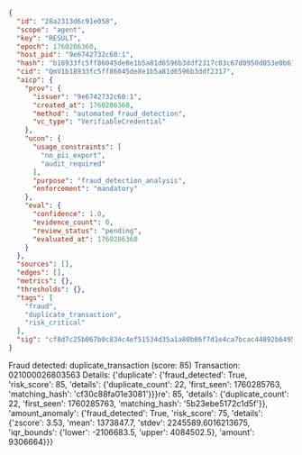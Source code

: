 ```json
{
  "id": "28a2313d6c91e058",
  "scope": "agent",
  "key": "RESULT",
  "epoch": 1760286360,
  "host_pid": "9e6742732c60:1",
  "hash": "b18933fc5ff86045de8e1b5a81d6596b3ddf2317c03c67d0950d053e0b61e98b",
  "cid": "QmV1b18933fc5ff86045de8e1b5a81d6596b3ddf2317",
  "aicp": {
    "prov": {
      "issuer": "9e6742732c60:1",
      "created_at": 1760286360,
      "method": "automated_fraud_detection",
      "vc_type": "VerifiableCredential"
    },
    "ucon": {
      "usage_constraints": [
        "no_pii_export",
        "audit_required"
      ],
      "purpose": "fraud_detection_analysis",
      "enforcement": "mandatory"
    },
    "eval": {
      "confidence": 1.0,
      "evidence_count": 0,
      "review_status": "pending",
      "evaluated_at": 1760286360
    }
  },
  "sources": [],
  "edges": [],
  "metrics": {},
  "thresholds": {},
  "tags": [
    "fraud",
    "duplicate_transaction",
    "risk_critical"
  ],
  "sig": "cf8d7c25b067b0c834c4ef51534d35a1a80b86f7d1e4ca7bcac44892b64955ac"
}
```

Fraud detected: duplicate_transaction (score: 85)
Transaction: 021000026803563
Details: {'duplicate': {'fraud_detected': True, 'risk_score': 85, 'details': {'duplicate_count': 22, 'first_seen': 1760285763, 'matching_hash': 'cf30c88fa01e3081'}}}re': 85, 'details': {'duplicate_count': 22, 'first_seen': 1760285763, 'matching_hash': '5b23ebe5172c1d5f'}}, 'amount_anomaly': {'fraud_detected': True, 'risk_score': 75, 'details': {'zscore': 3.53, 'mean': 1373847.7, 'stdev': 2245589.6016213675, 'iqr_bounds': {'lower': -2106683.5, 'upper': 4084502.5}, 'amount': 9306664}}}